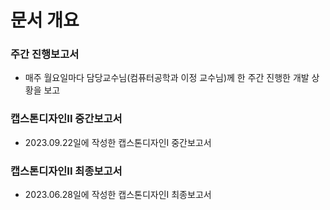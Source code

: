# 문서 개요
### 주간 진행보고서 
  - 매주 월요일마다 담당교수님(컴퓨터공학과 이정 교수님)께 한 주간 진행한 개발 상황을 보고
### 캡스톤디자인II 중간보고서
  - 2023.09.22일에 작성한 캡스톤디자인I 중간보고서
### 캡스톤디자인II 최종보고서 
   - 2023.06.28일에 작성한 캡스톤디자인I 최종보고서
